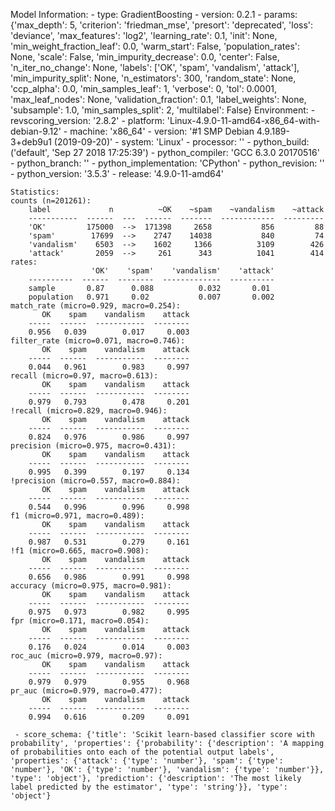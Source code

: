 Model Information:
	 - type: GradientBoosting
	 - version: 0.2.1
	 - params: {'max_depth': 5, 'criterion': 'friedman_mse', 'presort': 'deprecated', 'loss': 'deviance', 'max_features': 'log2', 'learning_rate': 0.1, 'init': None, 'min_weight_fraction_leaf': 0.0, 'warm_start': False, 'population_rates': None, 'scale': False, 'min_impurity_decrease': 0.0, 'center': False, 'n_iter_no_change': None, 'labels': ['OK', 'spam', 'vandalism', 'attack'], 'min_impurity_split': None, 'n_estimators': 300, 'random_state': None, 'ccp_alpha': 0.0, 'min_samples_leaf': 1, 'verbose': 0, 'tol': 0.0001, 'max_leaf_nodes': None, 'validation_fraction': 0.1, 'label_weights': None, 'subsample': 1.0, 'min_samples_split': 2, 'multilabel': False}
	Environment:
	 - revscoring_version: '2.8.2'
	 - platform: 'Linux-4.9.0-11-amd64-x86_64-with-debian-9.12'
	 - machine: 'x86_64'
	 - version: '#1 SMP Debian 4.9.189-3+deb9u1 (2019-09-20)'
	 - system: 'Linux'
	 - processor: ''
	 - python_build: ('default', 'Sep 27 2018 17:25:39')
	 - python_compiler: 'GCC 6.3.0 20170516'
	 - python_branch: ''
	 - python_implementation: 'CPython'
	 - python_revision: ''
	 - python_version: '3.5.3'
	 - release: '4.9.0-11-amd64'
	
	Statistics:
	counts (n=201261):
		label             n          ~OK    ~spam    ~vandalism    ~attack
		-----------  ------  ---  ------  -------  ------------  ---------
		'OK'         175000  -->  171398     2658           856         88
		'spam'        17699  -->    2747    14038           840         74
		'vandalism'    6503  -->    1602     1366          3109        426
		'attack'       2059  -->     261      343          1041        414
	rates:
		              'OK'    'spam'    'vandalism'    'attack'
		----------  ------  --------  -------------  ----------
		sample       0.87      0.088          0.032       0.01
		population   0.971     0.02           0.007       0.002
	match_rate (micro=0.929, macro=0.254):
		   OK    spam    vandalism    attack
		-----  ------  -----------  --------
		0.956   0.039        0.017     0.003
	filter_rate (micro=0.071, macro=0.746):
		   OK    spam    vandalism    attack
		-----  ------  -----------  --------
		0.044   0.961        0.983     0.997
	recall (micro=0.97, macro=0.613):
		   OK    spam    vandalism    attack
		-----  ------  -----------  --------
		0.979   0.793        0.478     0.201
	!recall (micro=0.829, macro=0.946):
		   OK    spam    vandalism    attack
		-----  ------  -----------  --------
		0.824   0.976        0.986     0.997
	precision (micro=0.975, macro=0.431):
		   OK    spam    vandalism    attack
		-----  ------  -----------  --------
		0.995   0.399        0.197     0.134
	!precision (micro=0.557, macro=0.884):
		   OK    spam    vandalism    attack
		-----  ------  -----------  --------
		0.544   0.996        0.996     0.998
	f1 (micro=0.971, macro=0.489):
		   OK    spam    vandalism    attack
		-----  ------  -----------  --------
		0.987   0.531        0.279     0.161
	!f1 (micro=0.665, macro=0.908):
		   OK    spam    vandalism    attack
		-----  ------  -----------  --------
		0.656   0.986        0.991     0.998
	accuracy (micro=0.975, macro=0.981):
		   OK    spam    vandalism    attack
		-----  ------  -----------  --------
		0.975   0.973        0.982     0.995
	fpr (micro=0.171, macro=0.054):
		   OK    spam    vandalism    attack
		-----  ------  -----------  --------
		0.176   0.024        0.014     0.003
	roc_auc (micro=0.979, macro=0.97):
		   OK    spam    vandalism    attack
		-----  ------  -----------  --------
		0.979   0.979        0.955     0.968
	pr_auc (micro=0.979, macro=0.477):
		   OK    spam    vandalism    attack
		-----  ------  -----------  --------
		0.994   0.616        0.209     0.091
	
	 - score_schema: {'title': 'Scikit learn-based classifier score with probability', 'properties': {'probability': {'description': 'A mapping of probabilities onto each of the potential output labels', 'properties': {'attack': {'type': 'number'}, 'spam': {'type': 'number'}, 'OK': {'type': 'number'}, 'vandalism': {'type': 'number'}}, 'type': 'object'}, 'prediction': {'description': 'The most likely label predicted by the estimator', 'type': 'string'}}, 'type': 'object'}

